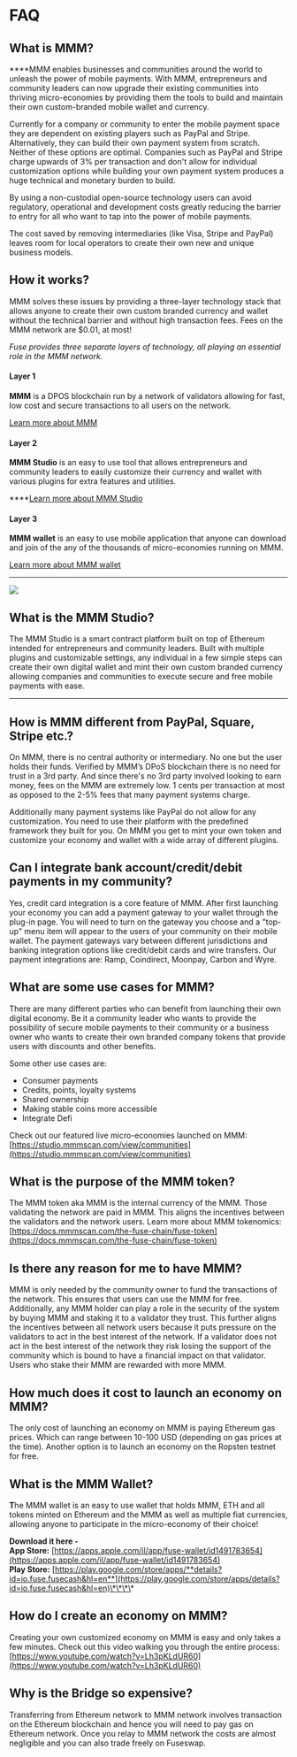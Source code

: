 # FAQ

## What is MMM?

  
****MMM enables businesses and communities around the world to unleash the power of mobile payments. With MMM, entrepreneurs and community leaders can now upgrade their existing communities into thriving micro-economies by providing them the tools to build and maintain their own custom-branded mobile wallet and currency. 

Currently for a company or community to enter the mobile payment space they are dependent on existing players such as PayPal and Stripe. Alternatively, they can build their own payment system from scratch. Neither of these options are optimal. Companies such as PayPal and Stripe charge upwards of 3% per transaction and don't allow for individual customization options while building your own payment system produces a huge technical and monetary burden to build. 

By using a non-custodial open-source technology users can avoid regulatory, operational and development costs greatly reducing the barrier to entry for all who want to tap into the power of mobile payments. 

The cost saved by removing intermediaries \(like Visa, Stripe and PayPal\) leaves room for local operators to create their own new and unique business models.



## How it works? 

MMM solves these issues by providing a three-layer technology stack that allows anyone to create their own custom branded currency and wallet without the technical barrier and without high transaction fees. Fees on the MMM network are $0.01, at most!

_Fuse provides three separate layers of technology, all playing an essential role in the MMM network._ 

#### **Layer 1**

**MMM** is a DPOS blockchain run by a network of validators allowing for fast, low cost and secure transactions to all users on the network. 

[Learn more about MMM](https://docs.mmmscan.com/become-a-validator/how-to-become-a-validator)

#### **Layer 2**

**MMM Studio** is an easy to use tool that allows entrepreneurs and community leaders to easily customize their currency and wallet with various plugins for extra features and utilities.   
  
****[Learn more about MMM Studio](https://docs.mmmscan.com/the-fuse-studio/overview)

#### **Layer 3**

**MMM wallet** is an easy to use mobile application that anyone can download and join of the any of the thousands of micro-economies running on MMM. 

[Learn more about MMM wallet](https://docs.mmmscan.com/the-mobile-wallet/overview)  
****

![](../.gitbook/assets/stack-faq.jpg)

## **What is the MMM Studio?**

The MMM Studio is a smart contract platform built on top of Ethereum intended for entrepreneurs and community leaders. Built with multiple plugins and customizable settings, any individual in a few simple steps can create their own digital wallet and mint their own custom branded currency allowing companies and communities to execute secure and free mobile payments with ease.   
****

## **How is MMM different from PayPal, Square, Stripe etc.?** 

On MMM, there is no central authority or intermediary. No one but the user holds their funds. Verified by MMM’s DPoS blockchain there is no need for trust in a 3rd party. And since there's no 3rd party involved looking to earn money, fees on the MMM are extremely low. 1 cents per transaction at most as opposed to the 2-5% fees that many payment systems charge. 

Additionally many payment systems like PayPal do not allow for any customization. You need to use their platform with the predefined framework they built for you. On MMM you get to mint your own token and customize your economy and wallet with a wide array of different plugins. 

## **Can I integrate bank account/credit/debit payments in my community?**

Yes, credit card integration is a core feature of MMM. After first launching your economy you can add a payment gateway to your wallet through the plug-in page. You will need to turn on the gateway you choose and a "top-up" menu item will appear to the users of your community on their mobile wallet. The payment gateways vary between different jurisdictions and banking integration options like credit/debit cards and wire transfers. Our payment integrations are: Ramp, Coindirect, Moonpay, Carbon and Wyre.

## **What are some use cases for MMM?** 

There are many different parties who can benefit from launching their own digital economy. Be it a community leader who wants to provide the possibility of secure mobile payments to their community or a business owner who wants to create their own branded company tokens that provide users with discounts and other benefits. 

Some other use cases are:

* Consumer payments
* Credits, points, loyalty systems
* Shared ownership
* Making stable coins more accessible
* Integrate Defi

Check out our featured live micro-economies launched on MMM: [https://studio.mmmscan.com/view/communities](https://studio.mmmscan.com/view/communities)

## **What is the purpose of the MMM token?** 

The MMM token aka MMM is the internal currency of the MMM.  Those validating the network are paid in MMM. This aligns the incentives between the validators and the network users. Learn more about MMM tokenomics: [https://docs.mmmscan.com/the-fuse-chain/fuse-token](https://docs.mmmscan.com/the-fuse-chain/fuse-token)

## **Is there any reason for me to have MMM?** 

MMM is only needed by the community owner to fund the transactions of the network. This ensures that users can use the MMM for free. Additionally, any MMM holder can play a role in the security of the system by buying MMM and staking it to a validator they trust. This further aligns the incentives between all network users because it puts pressure on the validators to act in the best interest of the network. If a validator does not act in the best interest of the network they risk losing the support of the community which is bound to have a financial impact on that validator. Users who stake their MMM are rewarded with more MMM. 

## **How much does it cost to launch an economy on MMM?**

The only cost of launching an economy on MMM is paying Ethereum gas prices. Which can range between 10-100 USD \(depending on gas prices at the time\). Another option is to launch an economy on the Ropsten testnet for free. 

## **What is the MMM Wallet?** 

**T**he MMM wallet is an easy to use wallet that holds MMM, ETH and all tokens minted on Ethereum and the MMM as well as multiple fiat currencies, allowing anyone to participate in the micro-economy of their choice!  
  
**Download it here -   
App Store:** [https://apps.apple.com/il/app/fuse-wallet/id1491783654](https://apps.apple.com/il/app/fuse-wallet/id1491783654)  
**Play Store:** [https://play.google.com/store/apps/**details?id=io.fuse.fusecash&hl=en**](https://play.google.com/store/apps/details?id=io.fuse.fusecash&hl=en)\*\*\*\*

## **How do I create an economy on MMM?**

Creating your own customized economy on MMM is easy and only takes a few minutes. Check out this video walking you through the entire process: [https://www.youtube.com/watch?v=Lh3pKLdUR60](https://www.youtube.com/watch?v=Lh3pKLdUR60)

## Why is the Bridge so expensive? 

Transferring from Ethereum network to MMM network involves transaction on the Ethereum blockchain and hence you will need to pay gas on Ethereum network. Once you relay to MMM network the costs are almost negligible and you can also trade freely on Fuseswap.

